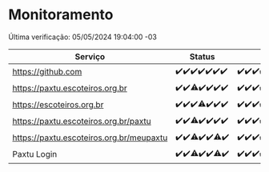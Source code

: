 # Monitoramento

Última verificação: 05/05/2024 19:04:00 -03

|Serviço|Status|Últimas 24h|
|---|---|---|
|https://github.com|<span title="2024-04-28: OK=24">✔️</span><span title="2024-04-29: OK=24">✔️</span><span title="2024-04-30: OK=24">✔️</span><span title="2024-05-01: OK=24">✔️</span><span title="2024-05-02: OK=24">✔️</span><span title="2024-05-03: OK=24">✔️</span><span title="2024-05-04: OK=22">✔️</span>|<span title="04/05/2024 19:05:00 -03 : 200">✔️</span><span title="04/05/2024 20:06:00 -03 : 200">✔️</span><span title="04/05/2024 21:33:00 -03 : 200">✔️</span><span title="04/05/2024 22:49:00 -03 : 200">✔️</span><span title="04/05/2024 23:21:00 -03 : 200">✔️</span><span title="05/05/2024 00:07:00 -03 : 200">✔️</span><span title="05/05/2024 01:09:00 -03 : 200">✔️</span><span title="05/05/2024 02:06:00 -03 : 200">✔️</span><span title="05/05/2024 03:07:00 -03 : 200">✔️</span><span title="05/05/2024 04:06:00 -03 : 200">✔️</span><span title="05/05/2024 05:07:00 -03 : 200">✔️</span><span title="05/05/2024 06:08:00 -03 : 200">✔️</span><span title="05/05/2024 07:07:00 -03 : 200">✔️</span><span title="05/05/2024 08:05:00 -03 : 200">✔️</span><span title="05/05/2024 09:10:00 -03 : 200">✔️</span><span title="05/05/2024 10:04:00 -03 : 200">✔️</span><span title="05/05/2024 11:03:00 -03 : 200">✔️</span><span title="05/05/2024 12:04:00 -03 : 200">✔️</span><span title="05/05/2024 13:07:00 -03 : 200">✔️</span><span title="05/05/2024 14:03:00 -03 : 200">✔️</span><span title="05/05/2024 15:07:00 -03 : 200">✔️</span><span title="05/05/2024 16:05:00 -03 : 200">✔️</span><span title="05/05/2024 17:06:00 -03 : 200">✔️</span><span title="05/05/2024 18:04:00 -03 : 200">✔️</span><span title="05/05/2024 19:04:00 -03 : 200">✔️</span>|
|https://paxtu.escoteiros.org.br|<span title="2024-04-28: OK=24">✔️</span><span title="2024-04-29: OK=24">✔️</span><span title="2024-04-30: OK=23, Falhas=1">⚠️</span><span title="2024-05-01: OK=24">✔️</span><span title="2024-05-02: OK=24">✔️</span><span title="2024-05-03: OK=24">✔️</span><span title="2024-05-04: OK=22">✔️</span>|<span title="04/05/2024 19:05:00 -03 : 200">✔️</span><span title="04/05/2024 20:06:00 -03 : 200">✔️</span><span title="04/05/2024 21:33:00 -03 : 200">✔️</span><span title="04/05/2024 22:49:00 -03 : 200">✔️</span><span title="04/05/2024 23:21:00 -03 : 200">✔️</span><span title="05/05/2024 00:07:00 -03 : 200">✔️</span><span title="05/05/2024 01:09:00 -03 : 200">✔️</span><span title="05/05/2024 02:06:00 -03 : 200">✔️</span><span title="05/05/2024 03:08:00 -03 : 200">✔️</span><span title="05/05/2024 04:06:00 -03 : 200">✔️</span><span title="05/05/2024 05:07:00 -03 : 200">✔️</span><span title="05/05/2024 06:08:00 -03 : 200">✔️</span><span title="05/05/2024 07:07:00 -03 : 200">✔️</span><span title="05/05/2024 08:05:00 -03 : 200">✔️</span><span title="05/05/2024 09:10:00 -03 : 200">✔️</span><span title="05/05/2024 10:04:00 -03 : 200">✔️</span><span title="05/05/2024 11:04:00 -03 : 200">✔️</span><span title="05/05/2024 12:04:00 -03 : 200">✔️</span><span title="05/05/2024 13:07:00 -03 : 200">✔️</span><span title="05/05/2024 14:03:00 -03 : 200">✔️</span><span title="05/05/2024 15:07:00 -03 : 200">✔️</span><span title="05/05/2024 16:05:00 -03 : 200">✔️</span><span title="05/05/2024 17:06:00 -03 : 200">✔️</span><span title="05/05/2024 18:04:00 -03 : 200">✔️</span><span title="05/05/2024 19:04:00 -03 : 200">✔️</span>|
|https://escoteiros.org.br|<span title="2024-04-28: OK=24">✔️</span><span title="2024-04-29: OK=24">✔️</span><span title="2024-04-30: OK=24">✔️</span><span title="2024-05-01: OK=23, Falhas=1">⚠️</span><span title="2024-05-02: OK=24">✔️</span><span title="2024-05-03: OK=24">✔️</span><span title="2024-05-04: OK=22">✔️</span>|<span title="04/05/2024 19:05:00 -03 : 200">✔️</span><span title="04/05/2024 20:06:00 -03 : 200">✔️</span><span title="04/05/2024 21:33:00 -03 : 200">✔️</span><span title="04/05/2024 22:49:00 -03 : 200">✔️</span><span title="04/05/2024 23:21:00 -03 : 200">✔️</span><span title="05/05/2024 00:07:00 -03 : 200">✔️</span><span title="05/05/2024 01:09:00 -03 : 200">✔️</span><span title="05/05/2024 02:06:00 -03 : 200">✔️</span><span title="05/05/2024 03:08:00 -03 : 200">✔️</span><span title="05/05/2024 04:06:00 -03 : 200">✔️</span><span title="05/05/2024 05:07:00 -03 : 200">✔️</span><span title="05/05/2024 06:08:00 -03 : 200">✔️</span><span title="05/05/2024 07:07:00 -03 : 200">✔️</span><span title="05/05/2024 08:05:00 -03 : 200">✔️</span><span title="05/05/2024 09:10:00 -03 : 200">✔️</span><span title="05/05/2024 10:04:00 -03 : 200">✔️</span><span title="05/05/2024 11:04:00 -03 : 200">✔️</span><span title="05/05/2024 12:04:00 -03 : 200">✔️</span><span title="05/05/2024 13:07:00 -03 : 200">✔️</span><span title="05/05/2024 14:03:00 -03 : 200">✔️</span><span title="05/05/2024 15:07:00 -03 : 200">✔️</span><span title="05/05/2024 16:05:00 -03 : 200">✔️</span><span title="05/05/2024 17:06:00 -03 : 200">✔️</span><span title="05/05/2024 18:04:00 -03 : 200">✔️</span><span title="05/05/2024 19:04:00 -03 : 200">✔️</span>|
|https://paxtu.escoteiros.org.br/paxtu|<span title="2024-04-28: OK=24">✔️</span><span title="2024-04-29: OK=24">✔️</span><span title="2024-04-30: OK=23, Falhas=1">⚠️</span><span title="2024-05-01: OK=24">✔️</span><span title="2024-05-02: OK=24">✔️</span><span title="2024-05-03: OK=24">✔️</span><span title="2024-05-04: OK=22">✔️</span>|<span title="04/05/2024 19:05:00 -03 : 200">✔️</span><span title="04/05/2024 20:06:00 -03 : 200">✔️</span><span title="04/05/2024 21:33:00 -03 : 200">✔️</span><span title="04/05/2024 22:49:00 -03 : 200">✔️</span><span title="04/05/2024 23:21:00 -03 : 200">✔️</span><span title="05/05/2024 00:07:00 -03 : 200">✔️</span><span title="05/05/2024 01:09:00 -03 : 200">✔️</span><span title="05/05/2024 02:06:00 -03 : 200">✔️</span><span title="05/05/2024 03:08:00 -03 : 200">✔️</span><span title="05/05/2024 04:06:00 -03 : 200">✔️</span><span title="05/05/2024 05:07:00 -03 : 200">✔️</span><span title="05/05/2024 06:08:00 -03 : 200">✔️</span><span title="05/05/2024 07:07:00 -03 : 200">✔️</span><span title="05/05/2024 08:05:00 -03 : 200">✔️</span><span title="05/05/2024 09:10:00 -03 : 200">✔️</span><span title="05/05/2024 10:04:00 -03 : 200">✔️</span><span title="05/05/2024 11:04:00 -03 : 200">✔️</span><span title="05/05/2024 12:04:00 -03 : 200">✔️</span><span title="05/05/2024 13:07:00 -03 : 200">✔️</span><span title="05/05/2024 14:03:00 -03 : 200">✔️</span><span title="05/05/2024 15:07:00 -03 : 200">✔️</span><span title="05/05/2024 16:05:00 -03 : 200">✔️</span><span title="05/05/2024 17:06:00 -03 : 200">✔️</span><span title="05/05/2024 18:04:00 -03 : 200">✔️</span><span title="05/05/2024 19:04:00 -03 : 200">✔️</span>|
|https://paxtu.escoteiros.org.br/meupaxtu|<span title="2024-04-28: OK=24">✔️</span><span title="2024-04-29: OK=24">✔️</span><span title="2024-04-30: OK=23, Falhas=1">⚠️</span><span title="2024-05-01: OK=24">✔️</span><span title="2024-05-02: OK=24">✔️</span><span title="2024-05-03: OK=22, Falhas=2">⚠️</span><span title="2024-05-04: OK=22">✔️</span>|<span title="04/05/2024 19:05:00 -03 : 200">✔️</span><span title="04/05/2024 20:06:00 -03 : 200">✔️</span><span title="04/05/2024 21:33:00 -03 : 200">✔️</span><span title="04/05/2024 22:49:00 -03 : 200">✔️</span><span title="04/05/2024 23:21:00 -03 : 200">✔️</span><span title="05/05/2024 00:07:00 -03 : 200">✔️</span><span title="05/05/2024 01:09:00 -03 : 200">✔️</span><span title="05/05/2024 02:06:00 -03 : 200">✔️</span><span title="05/05/2024 03:08:00 -03 : 200">✔️</span><span title="05/05/2024 04:06:00 -03 : 200">✔️</span><span title="05/05/2024 05:07:00 -03 : 200">✔️</span><span title="05/05/2024 06:08:00 -03 : 200">✔️</span><span title="05/05/2024 07:07:00 -03 : 200">✔️</span><span title="05/05/2024 08:05:00 -03 : 200">✔️</span><span title="05/05/2024 09:10:00 -03 : 200">✔️</span><span title="05/05/2024 10:04:00 -03 : 200">✔️</span><span title="05/05/2024 11:04:00 -03 : 200">✔️</span><span title="05/05/2024 12:04:00 -03 : 200">✔️</span><span title="05/05/2024 13:07:00 -03 : 200">✔️</span><span title="05/05/2024 14:03:00 -03 : 200">✔️</span><span title="05/05/2024 15:07:00 -03 : 200">✔️</span><span title="05/05/2024 16:05:00 -03 : 200">✔️</span><span title="05/05/2024 17:06:00 -03 : 200">✔️</span><span title="05/05/2024 18:04:00 -03 : 200">✔️</span><span title="05/05/2024 19:04:00 -03 : 200">✔️</span>|
|Paxtu Login|<span title="2024-04-28: OK=24">✔️</span><span title="2024-04-29: OK=24">✔️</span><span title="2024-04-30: OK=23, Falhas=1">⚠️</span><span title="2024-05-01: OK=24">✔️</span><span title="2024-05-02: OK=24">✔️</span><span title="2024-05-03: OK=22, Falhas=2">⚠️</span><span title="2024-05-04: OK=22">✔️</span>|<span title="04/05/2024 19:05:00 -03 : 200">✔️</span><span title="04/05/2024 20:06:00 -03 : 200">✔️</span><span title="04/05/2024 21:33:00 -03 : 200">✔️</span><span title="04/05/2024 22:49:00 -03 : 200">✔️</span><span title="04/05/2024 23:21:00 -03 : 200">✔️</span><span title="05/05/2024 00:07:00 -03 : 200">✔️</span><span title="05/05/2024 01:09:00 -03 : 200">✔️</span><span title="05/05/2024 02:06:00 -03 : 200">✔️</span><span title="05/05/2024 03:08:00 -03 : 200">✔️</span><span title="05/05/2024 04:06:00 -03 : 200">✔️</span><span title="05/05/2024 05:07:00 -03 : 200">✔️</span><span title="05/05/2024 06:08:00 -03 : 200">✔️</span><span title="05/05/2024 07:07:00 -03 : 200">✔️</span><span title="05/05/2024 08:05:00 -03 : 200">✔️</span><span title="05/05/2024 09:10:00 -03 : 200">✔️</span><span title="05/05/2024 10:04:00 -03 : 200">✔️</span><span title="05/05/2024 11:04:00 -03 : 200">✔️</span><span title="05/05/2024 12:04:00 -03 : 200">✔️</span><span title="05/05/2024 13:07:00 -03 : 200">✔️</span><span title="05/05/2024 14:03:00 -03 : 200">✔️</span><span title="05/05/2024 15:07:00 -03 : 200">✔️</span><span title="05/05/2024 16:05:00 -03 : 200">✔️</span><span title="05/05/2024 17:06:00 -03 : 200">✔️</span><span title="05/05/2024 18:04:00 -03 : 200">✔️</span><span title="05/05/2024 19:04:00 -03 : 200">✔️</span>|
